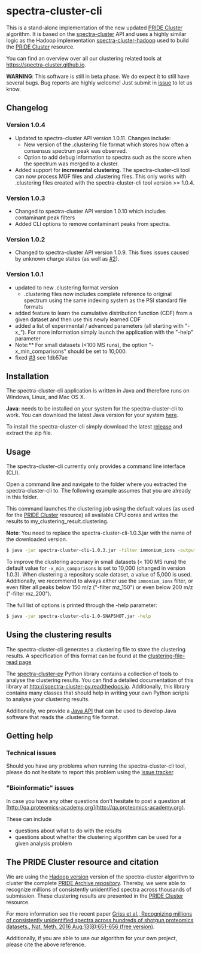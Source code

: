 # spectra-cluster-cli

This is a stand-alone implementation of the new updated 
[PRIDE Cluster](https://www.ebi.ac.uk/pride/cluster) algorithm. 
It is based on the [spectra-cluster](https://github.com/spectra-cluster/spectra-cluster) 
API and uses a highly similar logic as the Hadoop implementation 
[spectra-cluster-hadoop](https://github.com/spectra-cluster/spectra-cluster-hadoop) 
used to build the [PRIDE Cluster](https://www.ebi.ac.uk/pride/cluster) resource.

You can find an overview over all our clustering related tools at
https://spectra-cluster.github.io.

__WARNING__: This software is still in beta phase. We do expect it to still have several bugs. Bug reports are highly welcome! Just submit in [issue](https://github.com/spectra-cluster/spectra-cluster-cli/issues) to let us know.

## Changelog

### Version 1.0.4

* Updated to spectra-cluster API version 1.0.11. Changes include:
  * New version of the .clustering file format which stores how often a consensus spectrum peak 
    was observed.
  * Option to add debug information to spectra such as the score when the spectrum was merged to a cluster.
* Added support for **incremental clustering**. The spectra-cluster-cli tool can
  now process MGF files and .clustering files. This only works with .clustering files
  created with the spectra-cluster-cli tool version >= 1.0.4.

### Version 1.0.3

* Changed to spectra-cluster API version 1.0.10 which includes contaminant peak filters
* Added CLI options to remove contaminant peaks from spectra.

### Version 1.0.2

* Changed to spectra-cluster API version 1.0.9. This fixes issues caused
  by unknown charge states (as well as 
  [#2](https://github.com/spectra-cluster/spectra-cluster-cli/issues/2)).

### Version 1.0.1

* updated to new .clustering format version
  * .clustering files now includes complete reference to original spectrum using the same indexing system
    as the PSI standard file formats
* added feature to learn the cumulative distribution function (CDF) from a given dataset and then use
  this newly learned CDF
* added a list of experimental / advanced parameters (all starting with "-x_"). For
  more information simply launch the application with the "-help" parameter
* Note:** For small datasets (<100 MS runs), the option "-x_min_comparisons" should be set to 10,000.
* fixed [#3](https://github.com/spectra-cluster/spectra-cluster-cli/issues/3) see 1db57ae

## Installation
The spectra-cluster-cli application is written in Java and therefore runs on Windows, Linux, and Mac OS X. 

__Java__: needs to be installed on your system for the spectra-cluster-cli to work. You can download the latest Java version for your system [here](https://www.java.com).

To install the spectra-cluster-cli simply download the latest [release](https://github.com/spectra-cluster/spectra-cluster-cli/releases) and extract the zip file.

## Usage
The spectra-cluster-cli currently only provides a command line interface (CLI). 

Open a command line and navigate to the folder where you extracted the spectra-cluster-cli to. The following example assumes that you are already in this folder.

This command launches the clustering job using the default values (as used for the [PRIDE Cluster](https://www.ebi.ac.uk/pride/cluster) resource) all available CPU cores and writes the results to my_clustering_result.clustering.

__Note__: You need to replace the spectra-cluster-cli-1.0.3.jar with the name of the downloaded version.

```bash
$ java -jar spectra-cluster-cli-1.0.3.jar -filter immonium_ions -output_path my_clustering_result.clustering C:\my_first_file.mgf C:\my_second_file.mgf
```

To improve the clustering accuracy in small datasets (< 100 MS runs) the default value for `-x_min_comparisons` is set to 10,000 (changed in version 1.0.3). When clustering a repository scale dataset, a value of 5,000 is used. Additionally, we recommend to always either use the `immonium_ions` filter, or even filter all peaks below 150 m/z ("-filter mz_150") or even below 200 m/z ("-filter mz_200").

The full list of options is printed through the -help parameter:

```bash
$ java -jar spectra-cluster-cli-1.0-SNAPSHOT.jar -help
```


## Using the clustering results

The spectra-cluster-cli generates a .clustering file to store the clustering results.
A specification of this format can be found at the 
[clustering-file-read page](http://github.com/spectra-cluster/clustering-file-reader)

The 
[spectra-cluster-py](https://github.com/spectra-cluster/spectra-cluster-py)
Python library contains a collection of tools to analyse the clustering results.
You can find a detailed documentation of this library at
http://spectra-cluster-py.readthedocs.io. Additionally, this library contains
many classes that should help in writing your own Python scripts to analyse your
clustering results.

Additionally, we provide a 
[Java API](http://github.com/spectra-cluster/clustering-file-reader)
that can be used to develop Java software that reads the .clustering file format.

## Getting help

### Technical issues

Should you have any problems when running the spectra-cluster-cli tool, please do
not hesitate to report this problem using the
[issue tracker](https://github.com/spectra-cluster/spectra-cluster-cli/issues).
 
### "Bioinformatic" issues

In case you have any other questions don't hesitate to post a question at 
[http://qa.proteomics-academy.org](http://qa.proteomics-academy.org).
 
These can include

* questions about what to do with the results
* questions about whether the clustering algorithm can be used for a given analysis problem

## The PRIDE Cluster resource and citation

We are using the [Hadoop version](https://github.com/spectra-cluster/spectra-cluster-hadoop) 
version of the spectra-cluster algorithm to cluster the complete 
[PRIDE Archive repository](http://www.ebi.ac.uk/pride). Thereby, we were able to
recognize millions of consistently unidentified spectra across thousands of submission.
These clustering results are presented in the
[PRIDE Cluster](http://www.ebi.ac.uk/pride/cluster) resource.

For more information see the recent paper
[Griss et al., Recognizing millions of consistently unidentified 
spectra across hundreds of shotgun proteomics datasets., 
Nat. Meth. 2016 Aug;13(8):651-656 (free version)](http://rdcu.be/i1Sa).

Additionally, if you are able to use our algorithm for your own project, please
cite the above reference.
